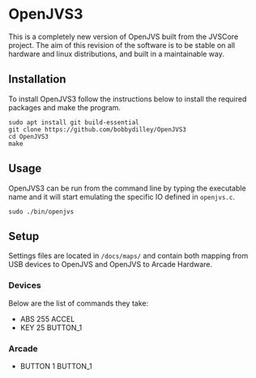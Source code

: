 # OpenJVS3

This is a completely new version of OpenJVS built from the JVSCore project. The aim of this revision of the software is to be stable on all hardware and linux distributions, and built in a maintainable way.

## Installation

To install OpenJVS3 follow the instructions below to install the required packages and make the program.

```
sudo apt install git build-essential
git clone https://github.com/bobbydilley/OpenJVS3
cd OpenJVS3
make
```

## Usage

OpenJVS3 can be run from the command line by typing the executable name and it will start emulating the specific IO defined in `openjvs.c`.

```
sudo ./bin/openjvs
```

## Setup

Settings files are located in `/docs/maps/` and contain both mapping from USB devices to OpenJVS and OpenJVS to Arcade Hardware.

### Devices

Below are the list of commands they take:

- ABS 255 ACCEL
- KEY 25 BUTTON_1

### Arcade

- BUTTON 1 BUTTON_1

